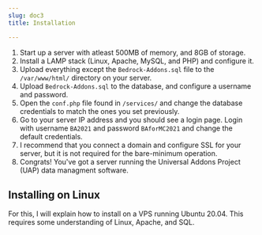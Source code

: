 ```yaml
---
slug: doc3
title: Installation

---
```

1. Start up a server with atleast 500MB of memory, and 8GB of storage.
2. Install a LAMP stack (Linux, Apache, MySQL, and PHP) and configure it.
3. Upload everything except the `Bedrock-Addons.sql` file to the `/var/www/html/` directory on your server.
4. Upload `Bedrock-Addons.sql` to the database, and configure a username and password.
5. Open the `conf.php` file found in `/services/` and change the database credentials to match the ones you set previously.
6. Go to your server IP address and you should see a login page. Login with username `BA2021` and password `BAforMC2021` and change the default credentials.
7. I recommend that you connect a domain and configure SSL for your server, but it is not required for the bare-minimum operation.
8. Congrats! You've got a server running the Universal Addons Project (UAP) data managment software.

## Installing on Linux

For this, I will explain how to install on a VPS running Ubuntu 20.04. This requires some understanding of Linux, Apache, and SQL.